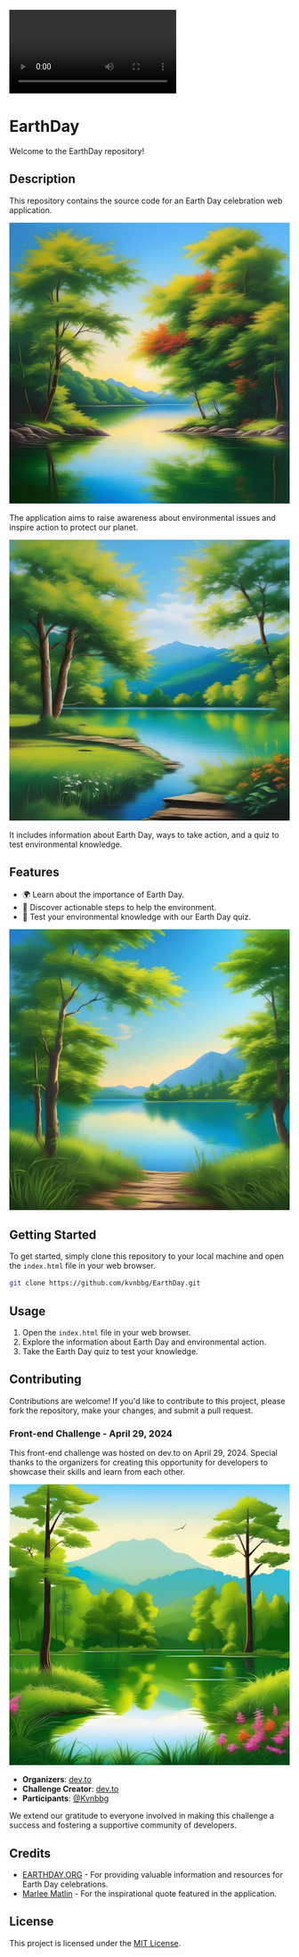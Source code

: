 ![Earth Day Video](assets/video/5.mp4)

# EarthDay

Welcome to the EarthDay repository!

## Description

This repository contains the source code for an Earth Day celebration web application.

![Earth Day Image](assets/pictures/1.jpg)

The application aims to raise awareness about environmental issues and inspire action to protect our planet.

![Earth Day Image](assets/pictures/3.jpg)

It includes information about Earth Day, ways to take action, and a quiz to test environmental knowledge.

## Features

- 🌍 Learn about the importance of Earth Day.
- 🌱 Discover actionable steps to help the environment.
- 📝 Test your environmental knowledge with our Earth Day quiz.

![Earth Day Image](assets/pictures/2.jpg)

## Getting Started

To get started, simply clone this repository to your local machine and open the `index.html` file in your web browser.

```bash
git clone https://github.com/kvnbbg/EarthDay.git
```

## Usage

1. Open the `index.html` file in your web browser.
2. Explore the information about Earth Day and environmental action.
3. Take the Earth Day quiz to test your knowledge.

## Contributing

Contributions are welcome! If you'd like to contribute to this project, please fork the repository, make your changes, and submit a pull request.

### Front-end Challenge - April 29, 2024

This front-end challenge was hosted on dev.to on April 29, 2024. Special thanks to the organizers for creating this opportunity for developers to showcase their skills and learn from each other.

![Earth Day Image](assets/pictures/4.jpg)

- **Organizers**: [dev.to](https://dev.to)
- **Challenge Creator**: [dev.to](https://dev.to)
- **Participants**: [@Kvnbbg](https://kvnbbg.fr)

We extend our gratitude to everyone involved in making this challenge a success and fostering a supportive community of developers.

## Credits

- [EARTHDAY.ORG](https://www.earthday.org/) - For providing valuable information and resources for Earth Day celebrations.
- [Marlee Matlin](https://en.wikipedia.org/wiki/Marlee_Matlin) - For the inspirational quote featured in the application.

## License

This project is licensed under the [MIT License](LICENSE).
